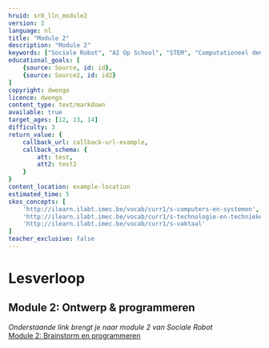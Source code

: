 ```yaml
---
hruid: sr0_lln_module2
version: 3
language: nl
title: "Module 2"
description: "Module 2"
keywords: ["Sociale Robot", "AI Op School", "STEM", "Computationeel denken", "Grafisch programmeren"]
educational_goals: [
    {source: Source, id: id}, 
    {source: Source2, id: id2}
]
copyright: dwengo
licence: dwengo
content_type: text/markdown
available: true
target_ages: [12, 13, 14]
difficulty: 3
return_value: {
    callback_url: callback-url-example,
    callback_schema: {
        att: test,
        att2: test2
    }
}
content_location: example-location
estimated_time: 5
skos_concepts: [
    'http://ilearn.ilabt.imec.be/vocab/curr1/s-computers-en-systemen', 
    'http://ilearn.ilabt.imec.be/vocab/curr1/s-technologie-en-technieken', 
    'http://ilearn.ilabt.imec.be/vocab/curr1/s-vaktaal'
]
teacher_exclusive: false
---
```


# Lesverloop
## Module 2: Ontwerp & programmeren

*Onderstaande link brengt je naar module 2 van Sociale Robot* <br>
[Module 2: Brainstorm en programmeren](https://www.dwengo.org/learning-path.html?hruid=sr2&language=nl "Module 2")  
